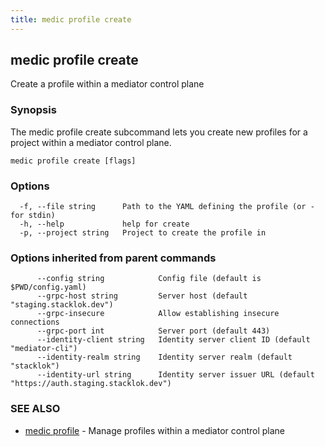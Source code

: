 ```yaml
---
title: medic profile create
---
```

## medic profile create

Create a profile within a mediator control plane

### Synopsis

The medic profile create subcommand lets you create new profiles for a project
within a mediator control plane.

```
medic profile create [flags]
```

### Options

```
  -f, --file string      Path to the YAML defining the profile (or - for stdin)
  -h, --help             help for create
  -p, --project string   Project to create the profile in
```

### Options inherited from parent commands

```
      --config string            Config file (default is $PWD/config.yaml)
      --grpc-host string         Server host (default "staging.stacklok.dev")
      --grpc-insecure            Allow establishing insecure connections
      --grpc-port int            Server port (default 443)
      --identity-client string   Identity server client ID (default "mediator-cli")
      --identity-realm string    Identity server realm (default "stacklok")
      --identity-url string      Identity server issuer URL (default "https://auth.staging.stacklok.dev")
```

### SEE ALSO

* [medic profile](medic_profile.md)	 - Manage profiles within a mediator control plane

